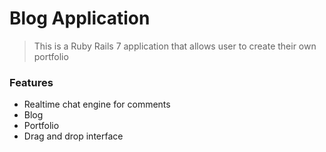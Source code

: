 # Blog Application

> This is a Ruby Rails 7 application that allows user to create their own portfolio

### Features
- Realtime chat engine for comments
- Blog
- Portfolio
- Drag and drop interface